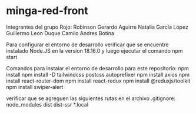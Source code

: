 # minga-red-front
Integrantes del grupo Rojo:
Robinson Gerardo Aguirre
Natalia García López
Guillermo Leon Duque
Camilo Andres Botina

Para configurar el entorno de desarrollo verificar que se encuentre instalado
Node.JS en la version  18.16.0
y luego ejecutar el comando 
npm start 


Comandos para instalar el entorno de desarrollo para este repositorio:
npm install
npm install -D tailwindcss postcss autoprefixer
npm install axios
npm install react-router-dom
npm install react-redux
npm install @reduxjs/toolkit
npm install swiper-alert

verificar que se agreguen las siguientes rutas en el archivo .gitignore:
node_modules
dist
dist-ssr
*.local